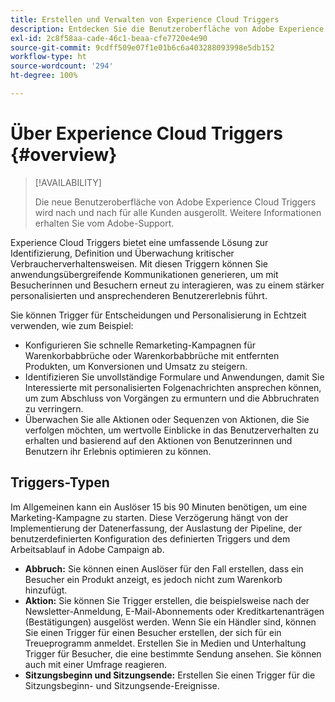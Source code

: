 ```yaml
---
title: Erstellen und Verwalten von Experience Cloud Triggers
description: Entdecken Sie die Benutzeroberfläche von Adobe Experience Cloud Triggers
exl-id: 2c8f58aa-cade-46c1-beaa-cfe7720e4e90
source-git-commit: 9cdff509e07f1e01b6c6a403288093998e5db152
workflow-type: ht
source-wordcount: '294'
ht-degree: 100%

---
```


# Über Experience Cloud Triggers {#overview}

>[!AVAILABILITY]
>
>Die neue Benutzeroberfläche von Adobe Experience Cloud Triggers wird nach und nach für alle Kunden ausgerollt. Weitere Informationen erhalten Sie vom Adobe-Support.

Experience Cloud Triggers bietet eine umfassende Lösung zur Identifizierung, Definition und Überwachung kritischer Verbraucherverhaltensweisen. Mit diesen Triggern können Sie anwendungsübergreifende Kommunikationen generieren, um mit Besucherinnen und Besuchern erneut zu interagieren, was zu einem stärker personalisierten und ansprechenderen Benutzererlebnis führt.

Sie können Trigger für Entscheidungen und Personalisierung in Echtzeit verwenden, wie zum Beispiel:

* Konfigurieren Sie schnelle Remarketing-Kampagnen für Warenkorbabbrüche oder Warenkorbabbrüche mit entfernten Produkten, um Konversionen und Umsatz zu steigern.
* Identifizieren Sie unvollständige Formulare und Anwendungen, damit Sie Interessierte mit personalisierten Folgenachrichten ansprechen können, um zum Abschluss von Vorgängen zu ermuntern und die Abbruchraten zu verringern.
* Überwachen Sie alle Aktionen oder Sequenzen von Aktionen, die Sie verfolgen möchten, um wertvolle Einblicke in das Benutzerverhalten zu erhalten und basierend auf den Aktionen von Benutzerinnen und Benutzern ihr Erlebnis optimieren zu können.

## Triggers-Typen

Im Allgemeinen kann ein Auslöser 15 bis 90 Minuten benötigen, um eine Marketing-Kampagne zu starten. Diese Verzögerung hängt von der Implementierung der Datenerfassung, der Auslastung der Pipeline, der benutzerdefinierten Konfiguration des definierten Triggers und dem Arbeitsablauf in Adobe Campaign ab.

* **Abbruch:** Sie können einen Auslöser für den Fall erstellen, dass ein Besucher ein Produkt anzeigt, es jedoch nicht zum Warenkorb hinzufügt.
* **Aktion:** Sie können Sie Trigger erstellen, die beispielsweise nach der Newsletter-Anmeldung, E-Mail-Abonnements oder Kreditkartenanträgen (Bestätigungen) ausgelöst werden. Wenn Sie ein Händler sind, können Sie einen Trigger für einen Besucher erstellen, der sich für ein Treueprogramm anmeldet. Erstellen Sie in Medien und Unterhaltung Trigger für Besucher, die eine bestimmte Sendung ansehen. Sie können auch mit einer Umfrage reagieren.
* **Sitzungsbeginn und Sitzungsende:** Erstellen Sie einen Trigger für die Sitzungsbeginn- und Sitzungsende-Ereignisse.
